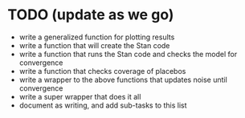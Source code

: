 # TODO (update as we go) #
* write a generalized function for plotting results
* write a function that will create the Stan code
* write a function that runs the Stan code and checks the model for convergence
* write a function that checks coverage of placebos
* write a wrapper to the above functions that updates noise until convergence
* write a super wrapper that does it all
* document as writing, and add sub-tasks to this list
